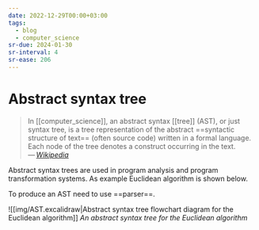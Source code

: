 ```yaml
---
date: 2022-12-29T00:00+03:00
tags:
  - blog
  - computer_science
sr-due: 2024-01-30
sr-interval: 4
sr-ease: 206
---
```


# Abstract syntax tree

> In [[computer_science]], an abstract syntax [[tree]] (AST), or just syntax
> tree, is a tree representation of the abstract ==syntactic structure of text==
> (often source code) written in a formal language. Each node of the tree
> denotes a construct occurring in the text.\
> — <cite>[Wikipedia](https://en.wikipedia.org/wiki/Abstract_syntax_tree)</cite>
<!--SR:!2024-01-26,1,230-->

Abstract syntax trees are used in program analysis and program
transformation systems. As example Euclidean algorithm is shown below.

To produce an AST need to use ==parser==.

![[img/AST.excalidraw|Abstract syntax tree flowchart diagram for the Euclidean algorithm]]
_An abstract syntax tree for the Euclidean algorithm_
